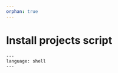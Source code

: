 ```yaml
---
orphan: true
---
```


# Install projects script

```{literalinclude} ../../install_projects.sh
---
language: shell
---
```
